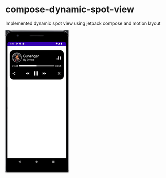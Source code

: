 # compose-dynamic-spot-view

Implemented dynamic spot view using jetpack compose and motion layout

<img src="/art/dynamic_view.gif" width="200" height="450"/>
